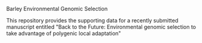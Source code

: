 Barley Environmental Genomic Selection 

This repository provides the supporting data for a recently submitted manuscript entitled "Back to the Future: Environmental genomic selection to take advantage of polygenic local adaptation"



